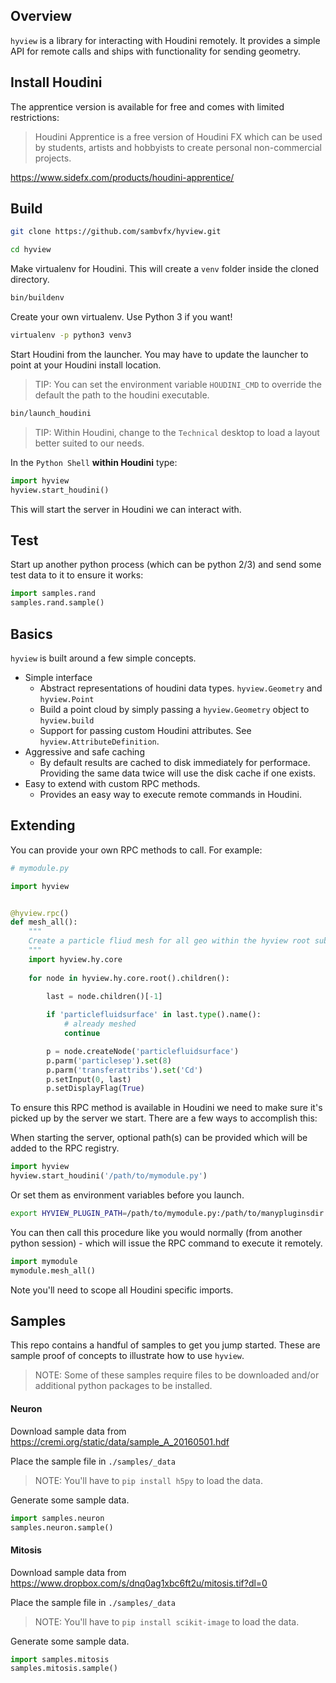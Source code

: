## Overview
`hyview` is a library for interacting with Houdini remotely. It provides a simple API for remote calls and ships with functionality for sending geometry.

## Install Houdini
The apprentice version is available for free and comes with limited restrictions:

> Houdini Apprentice is a free version of Houdini FX which can be used by students, artists and hobbyists to create personal non-commercial projects. 

https://www.sidefx.com/products/houdini-apprentice/

## Build
```bash
git clone https://github.com/sambvfx/hyview.git
```

```bash
cd hyview
```

Make virtualenv for Houdini. This will create a `venv` folder inside the cloned directory.
```bash
bin/buildenv
```

Create your own virtualenv. Use Python 3 if you want!

```bash
virtualenv -p python3 venv3
```

Start Houdini from the launcher. You may have to update the launcher to point at your Houdini install location.

> TIP: You can set the environment variable `HOUDINI_CMD` to override the default the path to the houdini executable.

```bash
bin/launch_houdini
```

> TIP: Within Houdini, change to the `Technical` desktop to load a layout better suited to our needs.

In the `Python Shell` **within Houdini** type:

```python
import hyview
hyview.start_houdini()
```

This will start the server in Houdini we can interact with.

## Test

Start up another python process (which can be python 2/3) and send some test data to it to ensure it works:
```python
import samples.rand
samples.rand.sample()
```

## Basics

`hyview` is built around a few simple concepts.

- Simple interface
  - Abstract representations of houdini data types. `hyview.Geometry` and `hyview.Point`
  - Build a point cloud by simply passing a `hyview.Geometry` object to `hyview.build`
  - Support for passing custom Houdini attributes. See `hyview.AttributeDefinition`.
- Aggressive and safe caching
  - By default results are cached to disk immediately for performace. Providing the same data twice will use the disk cache if one exists.
- Easy to extend with custom RPC methods.
  - Provides an easy way to execute remote commands in Houdini.

## Extending

You can provide your own RPC methods to call. For example:

```python
# mymodule.py

import hyview


@hyview.rpc()
def mesh_all():
    """
    Create a particle fliud mesh for all geo within the hyview root subnet.
    """
    import hyview.hy.core
    
    for node in hyview.hy.core.root().children():

        last = node.children()[-1]
        
        if 'particlefluidsurface' in last.type().name():
            # already meshed
            continue

        p = node.createNode('particlefluidsurface')
        p.parm('particlesep').set(8)
        p.parm('transferattribs').set('Cd')
        p.setInput(0, last)
        p.setDisplayFlag(True)
```
To ensure this RPC method is available in Houdini we need to make sure it's picked up by the server we start. There are a few ways to accomplish this:

When starting the server, optional path(s) can be provided which will be added to the RPC registry.

```python
import hyview
hyview.start_houdini('/path/to/mymodule.py')
```

Or set them as environment variables before you launch.
 
```bash
export HYVIEW_PLUGIN_PATH=/path/to/mymodule.py:/path/to/manypluginsdir
```

You can then call this procedure like you would normally (from another python session) - which will issue the RPC command to execute it remotely.

```python
import mymodule
mymodule.mesh_all()
```

Note you'll need to scope all Houdini specific imports.

## Samples

This repo contains a handful of samples to get you jump started. These are sample proof of concepts to illustrate how to use `hyview`.

> NOTE: Some of these samples require files to be downloaded and/or additional python packages to be installed.

#### Neuron

Download sample data from https://cremi.org/static/data/sample_A_20160501.hdf

Place the sample file in `./samples/_data`

> NOTE: You'll have to `pip install h5py` to load the data.

Generate some sample data.

```python
import samples.neuron
samples.neuron.sample()
```

#### Mitosis

Download sample data from https://www.dropbox.com/s/dnq0ag1xbc6ft2u/mitosis.tif?dl=0

Place the sample file in `./samples/_data`

> NOTE: You'll have to `pip install scikit-image` to load the data.

Generate some sample data.

```python
import samples.mitosis
samples.mitosis.sample()
```